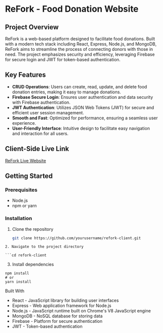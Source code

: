 # ReFork - Food Donation Website

## Project Overview
ReFork is a web-based platform designed to facilitate food donations. Built with a modern tech stack including React, Express, Node.js, and MongoDB, ReFork aims to streamline the process of connecting donors with those in need. The project emphasizes security and efficiency, leveraging Firebase for secure login and JWT for token-based authentication. 

## Key Features
- **CRUD Operations**: Users can create, read, update, and delete food donation entries, making it easy to manage donations.
- **Firebase Secure Login**: Ensures user authentication and data security with Firebase authentication.
- **JWT Authentication**: Utilizes JSON Web Tokens (JWT) for secure and efficient user session management.
- **Smooth and Fast**: Optimized for performance, ensuring a seamless user experience.
- **User-Friendly Interface**: Intuitive design to facilitate easy navigation and interaction for all users.

## Client-Side Live Link
[ReFork Live Website](https://refork-bd.web.app/)

## Getting Started

### Prerequisites
- Node.js
- npm or yarn

### Installation

1. Clone the repository
   ```bash
   git clone https://github.com/yourusername/refork-client.git
```
2. Navigate to the project directory

```cd refork-client
```
3. Install dependencies

```
npm install
# or
yarn install
```

Built With
- React - JavaScript library for building user interfaces
- Express - Web application framework for Node.js
- Node.js - JavaScript runtime built on Chrome's V8 JavaScript engine
- MongoDB - NoSQL database for storing data
- Firebase - Platform for secure authentication
- JWT - Token-based authentication
